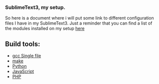 ### SublimeText3, my setup.

So here is a document where i will put some link to different configuration files I have in my SublimeText3.
Just a reminder that you can find a list of the modules installed on my setup [here](https://github.com/jelek21/Coding_Tools/blob/master/ST3/STPlugins.md)

## Build tools:
*  [gcc Single file](https://github.com/jelek21/Coding_Tools/blob/master/ST3/gcc.sublime-build)
*  [make](https://github.com/jelek21/Coding_Tools/blob/master/ST3/make.sublime-build)
*  [Python](https://github.com/jelek21/Coding_Tools/blob/master/ST3/Python.sublime-build)
*  [JavaScript](https://github.com/jelek21/Coding_Tools/blob/master/ST3/js.sublime-build)
*  [PHP](https://github.com/jelek21/Coding_Tools/blob/master/ST3/PHP.sublime-build)
